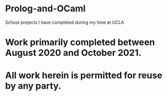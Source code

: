 # Prolog-and-OCaml
 School projects I have completed during my time at UCLA
# Work primarily completed between August 2020 and October 2021.
# All work herein is permitted for reuse by any party.
